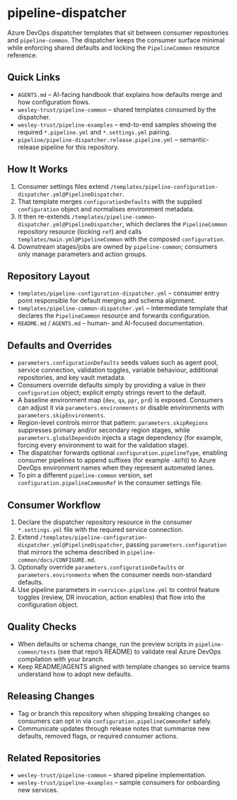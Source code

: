 # pipeline-dispatcher

Azure DevOps dispatcher templates that sit between consumer repositories and `pipeline-common`. The dispatcher keeps the consumer surface minimal while enforcing shared defaults and locking the `PipelineCommon` resource reference.

## Quick Links
- `AGENTS.md` – AI-facing handbook that explains how defaults merge and how configuration flows.
- `wesley-trust/pipeline-common` – shared templates consumed by the dispatcher.
- `wesley-trust/pipeline-examples` – end-to-end samples showing the required `*.pipeline.yml` and `*.settings.yml` pairing.
- `pipeline/pipeline-dispatcher.release.pipeline.yml` – semantic-release pipeline for this repository.

## How It Works
1. Consumer settings files extend `/templates/pipeline-configuration-dispatcher.yml@PipelineDispatcher`.
2. That template merges `configurationDefaults` with the supplied `configuration` object and normalises environment metadata.
3. It then re-extends `/templates/pipeline-common-dispatcher.yml@PipelineDispatcher`, which declares the `PipelineCommon` repository resource (locking `ref`) and calls `templates/main.yml@PipelineCommon` with the composed `configuration`.
4. Downstream stages/jobs are owned by `pipeline-common`; consumers only manage parameters and action groups.

## Repository Layout
- `templates/pipeline-configuration-dispatcher.yml` – consumer entry point responsible for default merging and schema alignment.
- `templates/pipeline-common-dispatcher.yml` – intermediate template that declares the `PipelineCommon` resource and forwards configuration.
- `README.md` / `AGENTS.md` – human- and AI-focused documentation.

## Defaults and Overrides
- `parameters.configurationDefaults` seeds values such as agent pool, service connection, validation toggles, variable behaviour, additional repositories, and key vault metadata.
- Consumers override defaults simply by providing a value in their `configuration` object; explicit empty strings revert to the default.
- A baseline environment map (`dev`, `qa`, `ppr`, `prd`) is exposed. Consumers can adjust it via `parameters.environments` or disable environments with `parameters.skipEnvironments`.
- Region-level controls mirror that pattern: `parameters.skipRegions` suppresses primary and/or secondary region stages, while `parameters.globalDependsOn` injects a stage dependency (for example, forcing every environment to wait for the validation stage).
- The dispatcher forwards optional `configuration.pipelineType`, enabling consumer pipelines to append suffixes (for example `-AUTO`) to Azure DevOps environment names when they represent automated lanes.
- To pin a different `pipeline-common` version, set `configuration.pipelineCommonRef` in the consumer settings file.

## Consumer Workflow
1. Declare the dispatcher repository resource in the consumer `*.settings.yml` file with the required service connection.
2. Extend `/templates/pipeline-configuration-dispatcher.yml@PipelineDispatcher`, passing `parameters.configuration` that mirrors the schema described in `pipeline-common/docs/CONFIGURE.md`.
3. Optionally override `parameters.configurationDefaults` or `parameters.environments` when the consumer needs non-standard defaults.
4. Use pipeline parameters in `<service>.pipeline.yml` to control feature toggles (review, DR invocation, action enables) that flow into the configuration object.

## Quality Checks
- When defaults or schema change, run the preview scripts in `pipeline-common/tests` (see that repo’s README) to validate real Azure DevOps compilation with your branch.
- Keep README/AGENTS aligned with template changes so service teams understand how to adopt new defaults.

## Releasing Changes
- Tag or branch this repository when shipping breaking changes so consumers can opt in via `configuration.pipelineCommonRef` safely.
- Communicate updates through release notes that summarise new defaults, removed flags, or required consumer actions.

## Related Repositories
- `wesley-trust/pipeline-common` – shared pipeline implementation.
- `wesley-trust/pipeline-examples` – sample consumers for onboarding new services.
